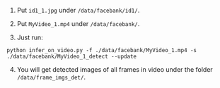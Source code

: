 1. Put `id1_1.jpg` under `/data/facebank/id1/`.

2. Put `MyVideo_1.mp4` under `/data/facebank/`.

3. Just run:
```
python infer_on_video.py -f ./data/facebank/MyVideo_1.mp4 -s ./data/facebank/MyVideo_1_detect --update
```

4. You will get detected images of all frames in video under the folder `/data/frame_imgs_det/`.

